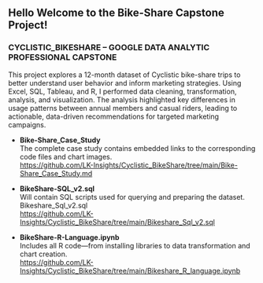 ## Hello Welcome to the Bike-Share Capstone Project!

### CYCLISTIC_BIKESHARE – GOOGLE DATA ANALYTIC PROFESSIONAL CAPSTONE <br>
This project explores a 12-month dataset of Cyclistic bike-share trips to better understand user behavior and inform marketing strategies. Using Excel, SQL, Tableau, and R, I performed data cleaning, transformation, analysis, and visualization. The analysis highlighted key differences in usage patterns between annual members and casual riders, leading to actionable, data-driven recommendations for targeted marketing campaigns.
- **Bike-Share_Case_Study** <br>
The complete case study contains embedded links to the corresponding code files and chart images.<br>
https://github.com/LK-Insights/Cyclistic_BikeShare/tree/main/Bike-Share_Case_Study.md

- **BikeShare-SQL_v2.sql** <br>
Will contain SQL scripts used for querying and preparing the dataset. Bikeshare_Sql_v2.sql <br>
https://github.com/LK-Insights/Cyclistic_BikeShare/tree/main/Bikeshare_Sql_v2.sql

- **BikeShare-R-Language.ipynb** <br>
Includes all R code—from installing libraries to data transformation and chart creation.<br>
https://github.com/LK-Insights/Cyclistic_BikeShare/tree/main/Bikeshare_R_language.ipynb

